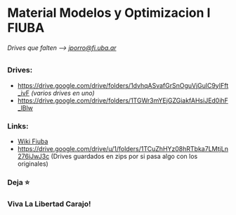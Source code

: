 # Material  Modelos y Optimizacion I FIUBA
###### Drives que falten --> jporro@fi.uba.ar


### Drives:
* https://drive.google.com/drive/folders/1dvhqASvafGrSnOguVjGulC9yIFft_ivF _(varios drives en uno)_
* https://drive.google.com/drive/folders/1TGWr3mYEjGZGiakfAHsiJEd0ihF_lBlw

### Links:
* [Wiki Fiuba](http://wiki.foros-fiuba.com.ar/materias:71:14)
* https://drive.google.com/drive/u/1/folders/1TCuZhHYz08hRTbka7LMtjLn276iJwJ3c (Drives guardados en zips por si pasa algo con los originales)

  
### Deja ⭐
### Viva La Libertad Carajo!
